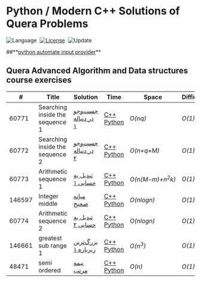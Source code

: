 # Python / Modern C++ Solutions of Quera Problems
![Language](https://img.shields.io/badge/language-Python%20%2F%20Modern%20C++-orange.svg)&nbsp;
[![License](https://img.shields.io/badge/license-MIT-blue.svg)](./LICENSE.md)&nbsp;
![Update](https://img.shields.io/badge/update-weekly-green.svg)&nbsp;

##**[python automate input provider](./Python/input_provider.py)\** 

## Quera Advanced Algorithm and Data structures course exercises
|  #  | Title                           | Solution                                                                         | Time                                                                                                   | Space                      | Difficulty    | Tag          | Note           | 
|-----|---------------------------------|----------------------------------------------------------------------------------|--------------------------------------------------------------------------------------------------------|----------------------------| ------------- |--------------|----------------|
60771 | Searching inside the sequence 1 | [جست‌وجو در دنباله ۱](https://quera.org/college/3016/chapter/10131/lesson/60771/) | [C++](./C++/searching-inside-the-sequence-1.cpp) [Python](./Python/searching-inside-the-sequence-1.py) | _O(nq)_                    | _O(1)_ | Easy | List Searching |
60772 | Searching inside the sequence 2 | [جست‌وجو در دنباله ۲](https://quera.org/college/3016/chapter/10131/lesson/60772/) | [C++](./C++/searching-inside-the-sequence-2.cpp) [Python](./Python/searching-inside-the-sequence-2.py) | _O(n+q+M)_                 | _O(1)_ | Medium | List Searching |
60773 | Arithmetic sequence 1           | [تبدیل به حسابی ۱](https://quera.org/college/3016/chapter/10131/lesson/60773/) | [C++](./C++/Arithmetic_sequence1.cpp) [Python](./Python/Arithmetic_sequence1.py)                       | _O(n(M−m)+n<sup>2</sup>k)_ | _O(1)_ | Easy | List Sorting   |
146597 | Integer middle                  |  [میانه صحیح](https://quera.org/college/3016/chapter/10131/lesson/146597/) | [C++](./C++/integer_middle.cpp) [Python](./Python/integer_middle.py)                                   | _O(nlogn)_                 | _O(1)_ | Easy | List Searching |
60774 | Arithmetic sequence 2           | [تبدیل به حسابی ۲](https://quera.org/college/3016/chapter/10131/lesson/60774/) | [C++](./C++/Arithmetic_sequence2.cpp) [Python](./Python/Arithmetic_sequence2.py)                       | _O(nlogn)_                 | _O(1)_ | Medium | List Sorting   |
146661 | greatest sub range 1            | [بزرگ‌ترین زیربازه ۱](https://quera.org/college/3016/chapter/8233/lesson/146661/) | [C++](./C++/greatest_sub_range_1.cpp) [Python](./Python/greatest_sub_range_1.py)                       | _O(n<sup>3</sup>)_         | _O(1)_ | Easy | List Searching |
48471 | semi ordered                    | [نیمه مرتب](https://quera.org/college/3016/chapter/8233/lesson/48471/)  | [C++](./C++/semi_ordered.cpp) [Python](./Python/semi_ordered.py)                               | _O(n)_         | _O(1)_ | Easy | List Sorting   |




